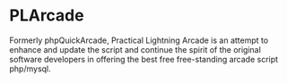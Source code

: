 # PLArcade
Formerly phpQuickArcade, Practical Lightning Arcade is an attempt to enhance and update the script and continue the spirit of the original software developers in offering the best free free-standing arcade script php/mysql.
